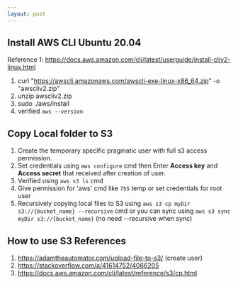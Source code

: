 ```yaml
---
layout: post
---
```


Install AWS CLI Ubuntu 20.04
----------------------------
Reference 1: https://docs.aws.amazon.com/cli/latest/userguide/install-cliv2-linux.html

1. curl "https://awscli.amazonaws.com/awscli-exe-linux-x86_64.zip" -o "awscliv2.zip"
2. unzip awscliv2.zip
3. sudo ./aws/install
4. verified `aws --version`

Copy Local folder to S3
-----------------------
1. Create the temporary specific pragmatic user with full s3 access permission.
2. Set credentials using `aws configure` cmd then Enter **Access key** and **Access secret** that received after creation of user.   
3. Verified using `aws s3 ls` cmd
4. Give permission for 'aws' cmd like `755` temp or set credentials for root user
4. Recursively copying local files to S3 using `aws s3 cp myDir s3://{bucket_name} --recursive` cmd or you can sync using `aws s3 sync myDir s3://{bucket_name}` (no need --recursive when sync)

How to use S3 References
------------------------
1. https://adamtheautomator.com/upload-file-to-s3/ (create user)
2. https://stackoverflow.com/a/41614752/4066205
3. https://docs.aws.amazon.com/cli/latest/reference/s3/cp.html


